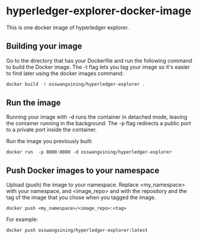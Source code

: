 # hyperledger-explorer-docker-image
This is one docker image of hyperledger explorer.

## Building your image
Go to the directory that has your Dockerfile and run the following command to build the Docker image. The -t flag lets you tag your image so it's easier to find later using the docker images command:
```sh
docker build -t osswangxining/hyperledger-explorer .
```

## Run the image
Running your image with -d runs the container in detached mode, leaving the container running in the background. The -p flag redirects a public port to a private port inside the container. 

Run the image you previously built:
```
docker run  -p 8080:8080 -d osswangxining/hyperledger-explorer
```

## Push Docker images to your namespace
Upload (push) the image to your namespace. Replace <my_namespace> with your namespace, and <image_repo> and <tag> with the repository and the tag of the image that you chose when you tagged the image.

```docker
docker push <my_namespace>/<image_repo>:<tag>
```

For example:
```sh
docker push osswangxining/hyperledger-explorer:latest
```